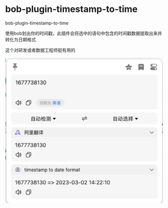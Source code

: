 # bob-plugin-timestamp-to-time
bob-plugin-timestamp-to-time

使用bob划出你的时间戳，此插件会将选中的语句中包含的时间戳数据提取出来并转化为日期格式

这个对研发或者数据工程师挺有用的

![demo](demo.png)
